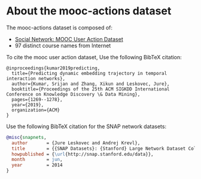 # About the mooc-actions dataset

The mooc-actions dataset is composed of:

- [Social Network: MOOC User Action Dataset](https://snap.stanford.edu/data/act-mooc.html "Click to go to Standford SNAP lab website")
- 97 distinct course names from Internet

To cite the mooc user action dataset, Use the following BibTeX citation:  

```BitTeX
@inproceedings{kumar2019predicting,
  title={Predicting dynamic embedding trajectory in temporal interaction networks},
  author={Kumar, Srijan and Zhang, Xikun and Leskovec, Jure},
  booktitle={Proceedings of the 25th ACM SIGKDD International Conference on Knowledge Discovery \& Data Mining},
  pages={1269--1278},
  year={2019},
  organization={ACM}
}
```

Use the following BibTeX citation for the SNAP network datasets:

```BibTeX
@misc{snapnets,
  author       = {Jure Leskovec and Andrej Krevl},
  title        = {{SNAP Datasets}: {Stanford} Large Network Dataset Collection},
  howpublished = {\url{http://snap.stanford.edu/data}},
  month        = jun,
  year         = 2014
}

```
